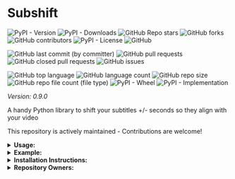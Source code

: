 # Subshift

![PyPI - Version](https://img.shields.io/pypi/v/subshift)
![PyPI - Downloads](https://img.shields.io/pypi/dd/subshift)
![GitHub Repo stars](https://img.shields.io/github/stars/Knuckles-Team/subshift)
![GitHub forks](https://img.shields.io/github/forks/Knuckles-Team/subshift)
![GitHub contributors](https://img.shields.io/github/contributors/Knuckles-Team/subshift)
![PyPI - License](https://img.shields.io/pypi/l/subshift)
![GitHub](https://img.shields.io/github/license/Knuckles-Team/subshift)

![GitHub last commit (by committer)](https://img.shields.io/github/last-commit/Knuckles-Team/subshift)
![GitHub pull requests](https://img.shields.io/github/issues-pr/Knuckles-Team/subshift)
![GitHub closed pull requests](https://img.shields.io/github/issues-pr-closed/Knuckles-Team/subshift)
![GitHub issues](https://img.shields.io/github/issues/Knuckles-Team/subshift)

![GitHub top language](https://img.shields.io/github/languages/top/Knuckles-Team/subshift)
![GitHub language count](https://img.shields.io/github/languages/count/Knuckles-Team/subshift)
![GitHub repo size](https://img.shields.io/github/repo-size/Knuckles-Team/subshift)
![GitHub repo file count (file type)](https://img.shields.io/github/directory-file-count/Knuckles-Team/subshift)
![PyPI - Wheel](https://img.shields.io/pypi/wheel/subshift)
![PyPI - Implementation](https://img.shields.io/pypi/implementation/subshift)

*Version: 0.9.0*

A handy Python library to shift your subtitles +/- seconds so they align with your video

This repository is actively maintained - Contributions are welcome!

<details>
  <summary><b>Usage:</b></summary>

| Short Flag | Long Flag | Description              |
| --- | ------|--------------------------|
| -h | --help | See Usage                |
| -f | --file | Subtitle File            |
| -m | --mode | + / -                    |
| -t | --time | Time in seconds to shift |

</details>

<details>
  <summary><b>Example:</b></summary>

```bash
python3 autoversioner.py --file English.srt --mode + --time 5
```

</details>

<details>
  <summary><b>Installation Instructions:</b></summary>

Install Python Package

```bash
python -m pip install subshift
```

</details>

<details>
  <summary><b>Repository Owners:</b></summary>


<img width="100%" height="180em" src="https://github-readme-stats.vercel.app/api?username=Knucklessg1&show_icons=true&hide_border=true&&count_private=true&include_all_commits=true" />

![GitHub followers](https://img.shields.io/github/followers/Knucklessg1)
![GitHub User's stars](https://img.shields.io/github/stars/Knucklessg1)
</details>
